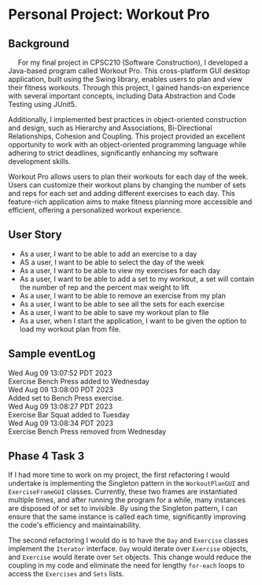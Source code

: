 # Personal Project: Workout Pro

## Background

&nbsp;&nbsp;&nbsp;&nbsp; For my final project in CPSC210 (Software Construction), I developed a Java-based program called Workout Pro. This cross-platform GUI desktop application, built using the Swing library, enables users to plan and view their fitness workouts. Through this project, I gained hands-on experience with several important concepts, including Data Abstraction and Code Testing using JUnit5.

Additionally, I implemented best practices in object-oriented construction and design, such as Hierarchy and Associations, Bi-Directional Relationships, Cohesion and Coupling. This project provided an excellent opportunity to work with an object-oriented programming language while adhering to strict deadlines, significantly enhancing my software development skills.

Workout Pro allows users to plan their workouts for each day of the week. Users can customize their workout plans by changing the number of sets and reps for each set and adding different exercises to each day. This feature-rich application aims to make fitness planning more accessible and efficient, offering a personalized workout experience.


## User Story

- As a user, I want to be able to add an exercise to a day
- AS a user, I want to be able to select the day of the week
- As a user, I want to be able to view my exercises for each day
- As a user, I want to be able to add a set to my workout, a set will contain the number of rep and the percent 
max weight to lift
- As a user, I want to be able to remove an exercise from my plan
- As a user, I want to be able to see all the sets for each exercise
- As a user, I want to be able to save my workout plan to file
- As a user, when I start the application, I want to be given the option to load my workout plan from file.

## Sample eventLog
Wed Aug 09 13:07:52 PDT 2023 <br>
Exercise Bench Press added to Wednesday <br>
Wed Aug 09 13:08:00 PDT 2023 <br>
Added set to Bench Press exercise. <br>
Wed Aug 09 13:08:27 PDT 2023 <br>
Exercise Bar Squat added to Tuesday <br>
Wed Aug 09 13:08:34 PDT 2023 <br>
Exercise Bench Press removed from Wednesday <br>

## Phase 4 Task 3

If I had more time to work on my project, the first refactoring I would undertake is implementing the Singleton pattern in the `WorkoutPlanGUI` and `ExerciseFrameGUI` classes. Currently, these two frames are instantiated multiple times, and after running the program for a while, many instances are disposed of or set to invisible. By using the Singleton pattern, I can ensure that the same instance is called each time, significantly improving the code's efficiency and maintainability.

The second refactoring I would do is to have the `Day` and `Exercise` classes implement the `Iterator` interface. `Day` would iterate over `Exercise` objects, and `Exercise` would iterate over `Set` objects. This change would reduce the coupling in my code and eliminate the need for lengthy `for-each` loops to access the `Exercises` and `Sets` lists.
